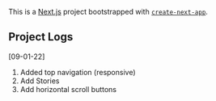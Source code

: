 This is a [Next.js](https://nextjs.org/) project bootstrapped with [`create-next-app`](https://github.com/vercel/next.js/tree/canary/packages/create-next-app).

## Project Logs
[09-01-22]
1) Added top navigation (responsive)
2) Add Stories
3) Add horizontal scroll buttons

